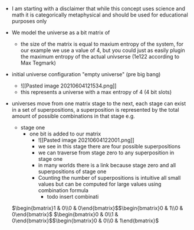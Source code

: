- I am starting with a disclaimer that while this concept uses science and math it is categorically metaphysical and should be used for educational purposes only
- We model the universe as a bit matrix of
	- the size of the matrix is equal to maxium entropy of the system, for our example we use a value of 4, but you could just as easily plugin the maximum entropy of the actual univserse (1e122 according to Max Tegmark)
- initial universe configuration "empty universe" (pre big bang)
	- ![[Pasted image 20210604121534.png]]
	- this represents a universe with a max entropy of 4 (4 bit slots)
- universes move from one matrix stage to the next, each stage can exist in a set of superpositions, a superposition is represented by the total amount of possible combinations in that stage e.g.
	- stage one 
		- one bit is added to our matrix
			- ![[Pasted image 20210604122001.png]]
			- we see in this stage there are four possible superpositions
			- we can traverse from stage zero to any superposition in stage one
			- in many worlds there is a link because stage zero and all superpositions of stage one
			- Counting the number of superpositions is intuitive all small values but can be computed for large values using combination formula
				- todo insert combinati
	
	
	
	
	
	
	
	
	
	
	
	$\begin{bmatrix}1 & 0\\0 & 0\end{bmatrix}$$\begin{bmatrix}0 & 1\\0 & 0\end{bmatrix}$
	$\begin{bmatrix}0 & 0\\1 & 0\end{bmatrix}$$\begin{bmatrix}0 & 0\\0 & 1\end{bmatrix}$
